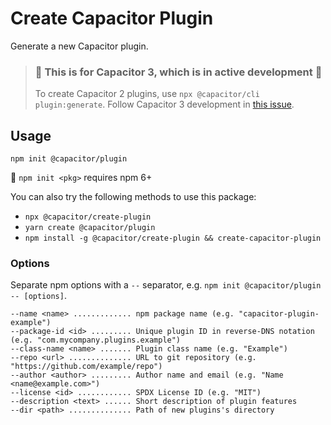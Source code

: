 # Create Capacitor Plugin

Generate a new Capacitor plugin.

> ### :rotating_light: This is for Capacitor 3, which is in active development :rotating_light:
>
> To create Capacitor 2 plugins, use `npx @capacitor/cli plugin:generate`. Follow Capacitor 3 development in [this issue](https://github.com/ionic-team/capacitor/issues/3133).

## Usage

```
npm init @capacitor/plugin
```

:memo: `npm init <pkg>` requires npm 6+

You can also try the following methods to use this package:

- `npx @capacitor/create-plugin`
- `yarn create @capacitor/plugin`
- `npm install -g @capacitor/create-plugin && create-capacitor-plugin`

### Options

Separate npm options with a `--` separator, e.g. `npm init @capacitor/plugin -- [options]`.

```
--name <name> ............. npm package name (e.g. "capacitor-plugin-example")
--package-id <id> ......... Unique plugin ID in reverse-DNS notation (e.g. "com.mycompany.plugins.example")
--class-name <name> ....... Plugin class name (e.g. "Example")
--repo <url> .............. URL to git repository (e.g. "https://github.com/example/repo")
--author <author> ......... Author name and email (e.g. "Name <name@example.com>")
--license <id> ............ SPDX License ID (e.g. "MIT")
--description <text> ...... Short description of plugin features
--dir <path> .............. Path of new plugins's directory
```
